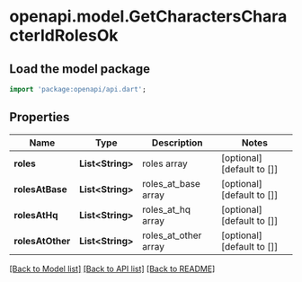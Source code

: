 # openapi.model.GetCharactersCharacterIdRolesOk

## Load the model package
```dart
import 'package:openapi/api.dart';
```

## Properties
Name | Type | Description | Notes
------------ | ------------- | ------------- | -------------
**roles** | **List&lt;String&gt;** | roles array | [optional] [default to []]
**rolesAtBase** | **List&lt;String&gt;** | roles_at_base array | [optional] [default to []]
**rolesAtHq** | **List&lt;String&gt;** | roles_at_hq array | [optional] [default to []]
**rolesAtOther** | **List&lt;String&gt;** | roles_at_other array | [optional] [default to []]

[[Back to Model list]](../README.md#documentation-for-models) [[Back to API list]](../README.md#documentation-for-api-endpoints) [[Back to README]](../README.md)


